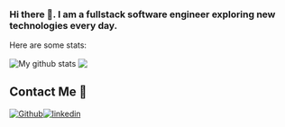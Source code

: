 ### Hi there 👋. I am a fullstack software engineer exploring new technologies every day.

Here are some stats:
</br>

<img align="center" src="https://github-readme-streak-stats.herokuapp.com?user=VentsislavAntov&theme=radical&count_private=true&layout=compact&hide_border=true&date_format=M%20j%5B%2C%20Y%5D" alt="My github stats" />

<img align="center" src="https://github-readme-stats.vercel.app/api/top-langs/?username=VentsislavAntov&layout=compact&theme=radical&count_private=true&hide_border=false" />

## Contact Me 🤝

[<img alt="Github" src="https://img.shields.io/badge/GitHub-%2312100E.svg?&style=for-the-badge&logo=Github&logoColor=white" />](https://github.com/VentsislavAntov)[<img alt="linkedin" src="https://img.shields.io/badge/linkedin-%230077B5.svg?&style=for-the-badge&logo=linkedin&logoColor=white" />](https://www.linkedin.com/in/ventsislav-antov-147610104)
